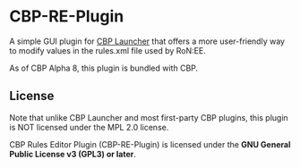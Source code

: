 # CBP-RE-Plugin

A simple GUI plugin for [CBP Launcher](https://github.com/MHLoppy/CBP-Launcher) that offers a more user-friendly way to modify values in the rules.xml file used by RoN:EE.

As of CBP Alpha 8, this plugin is bundled with CBP.

## License
Note that unlike CBP Launcher and most first-party CBP plugins, this plugin is NOT licensed under the MPL 2.0 license.

CBP Rules Editor Plugin (CBP-RE-Plugin) is licensed under the **GNU General Public License v3 (GPL3) or later**.
